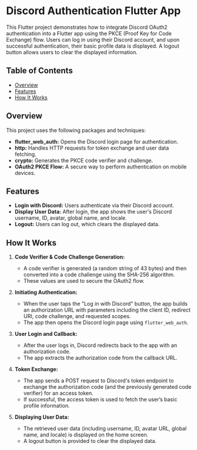# Discord Authentication Flutter App

This Flutter project demonstrates how to integrate Discord OAuth2 authentication into a Flutter app using the PKCE (Proof Key for Code Exchange) flow. Users can log in using their Discord account, and upon successful authentication, their basic profile data is displayed. A logout button allows users to clear the displayed information.

## Table of Contents

- [Overview](#overview)
- [Features](#features)
- [How It Works](#how-it-works)


## Overview

This project uses the following packages and techniques:
- **flutter_web_auth:** Opens the Discord login page for authentication.
- **http:** Handles HTTP requests for token exchange and user data fetching.
- **crypto:** Generates the PKCE code verifier and challenge.
- **OAuth2 PKCE Flow:** A secure way to perform authentication on mobile devices.

## Features

- **Login with Discord:** Users authenticate via their Discord account.
- **Display User Data:** After login, the app shows the user's Discord username, ID, avatar, global name, and locale.
- **Logout:** Users can log out, which clears the displayed data.

## How It Works

1. **Code Verifier & Code Challenge Generation:**
   - A code verifier is generated (a random string of 43 bytes) and then converted into a code challenge using the SHA-256 algorithm.
   - These values are used to secure the OAuth2 flow.

2. **Initiating Authentication:**
   - When the user taps the "Log in with Discord" button, the app builds an authorization URL with parameters including the client ID, redirect URI, code challenge, and requested scopes.
   - The app then opens the Discord login page using `flutter_web_auth`.

3. **User Login and Callback:**
   - After the user logs in, Discord redirects back to the app with an authorization code.
   - The app extracts the authorization code from the callback URL.

4. **Token Exchange:**
   - The app sends a POST request to Discord's token endpoint to exchange the authorization code (and the previously generated code verifier) for an access token.
   - If successful, the access token is used to fetch the user’s basic profile information.

5. **Displaying User Data:**
   - The retrieved user data (including username, ID, avatar URL, global name, and locale) is displayed on the home screen.
   - A logout button is provided to clear the displayed data.



